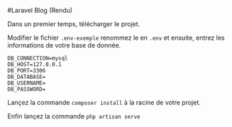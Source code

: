 #Laravel Blog (Rendu)

Dans un premier temps, télécharger le projet.

Modifier le fichier `.env-exemple` renommez le en `.env` et ensuite, entrez les informations de votre base de donnée.

    DB_CONNECTION=mysql
    DB_HOST=127.0.0.1
    DB_PORT=3306
    DB_DATABASE=
    DB_USERNAME=
    DB_PASSWORD=
    
Lançez la commande `composer install` à la racine de votre projet.

Enfin lançez la commande `php artisan serve`